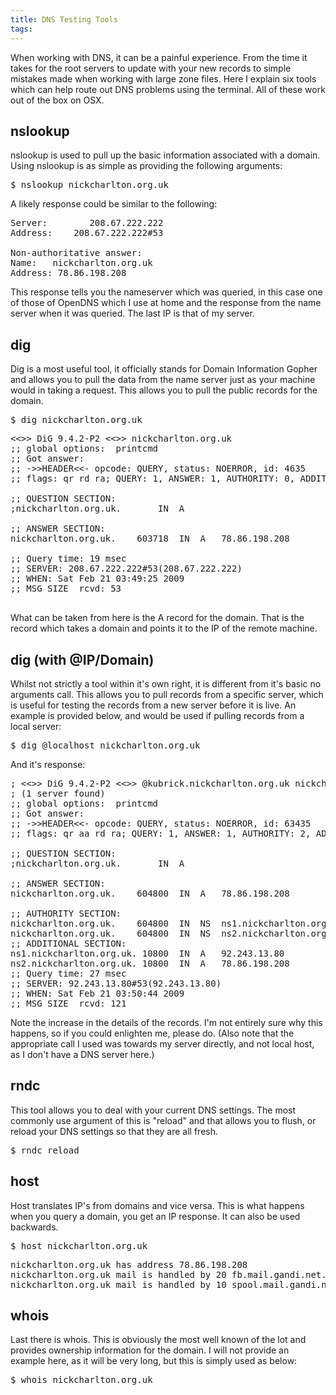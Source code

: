 ```yaml
---
title: DNS Testing Tools
tags: 
---
```


<p>When working with DNS, it can be a painful experience. From the time it takes for the root servers to update with your new records to simple mistakes made when working with large zone files. Here I explain six tools which can help route out DNS problems using the terminal. All of these work out of the box on OSX. </p>

<h2>nslookup</h2>

<p>nslookup is used to pull up the basic information associated with a domain.  Using nslookup is as simple as providing the following arguments:</p>

<pre lang="Bash">$ nslookup nickcharlton.org.uk</pre>

<p>A likely response could be similar to the following: </p>

<pre lang="Bash">Server:		208.67.222.222
Address:	208.67.222.222#53

Non-authoritative answer:
Name:	nickcharlton.org.uk
Address: 78.86.198.208</pre>

<p>This response tells you the nameserver which was queried, in this case one of those of OpenDNS which I use at home and the response from the name server when it was queried. The last IP is that of my server.</p>

<h2>dig</h2>

<p>Dig is a most useful tool, it officially stands for Domain Information Gopher and allows you to pull the data from the name server just as your machine would in taking a request. This allows you to pull the public records for the domain.</p>

<pre lang="Bash">$ dig nickcharlton.org.uk</pre>

<pre lang="Bash">
<<>> DiG 9.4.2-P2 <<>> nickcharlton.org.uk
;; global options:  printcmd
;; Got answer:
;; ->>HEADER<<- opcode: QUERY, status: NOERROR, id: 4635
;; flags: qr rd ra; QUERY: 1, ANSWER: 1, AUTHORITY: 0, ADDITIONAL: 0

;; QUESTION SECTION:
;nickcharlton.org.uk.		IN	A

;; ANSWER SECTION:
nickcharlton.org.uk.	603718	IN	A	78.86.198.208

;; Query time: 19 msec
;; SERVER: 208.67.222.222#53(208.67.222.222)
;; WHEN: Sat Feb 21 03:49:25 2009
;; MSG SIZE  rcvd: 53
	
</pre>

<p>What can be taken from here is the A record for the domain. That is the record which takes a domain and points it to the IP of the remote machine.</p>

<h2>dig (with @IP/Domain)</h2>

<p>Whilst not strictly a tool within it's own right, it is different from it's basic no arguments call. This allows you to pull records from a specific server, which is useful for testing the records from a new server before it is live. An example is provided below, and would be used if pulling records from a local server:</p>

<pre lang="Bash">$ dig @localhost nickcharlton.org.uk</pre>

<p>And it's response:</p>

<pre lang="Bash">
; <<>> DiG 9.4.2-P2 <<>> @kubrick.nickcharlton.org.uk nickcharlton.org.uk
; (1 server found)
;; global options:  printcmd
;; Got answer:
;; ->>HEADER<<- opcode: QUERY, status: NOERROR, id: 63435
;; flags: qr aa rd ra; QUERY: 1, ANSWER: 1, AUTHORITY: 2, ADDITIONAL: 2

;; QUESTION SECTION:
;nickcharlton.org.uk.		IN	A

;; ANSWER SECTION:
nickcharlton.org.uk.	604800	IN	A	78.86.198.208

;; AUTHORITY SECTION:
nickcharlton.org.uk.	604800	IN	NS	ns1.nickcharlton.org.uk.
nickcharlton.org.uk.	604800	IN	NS	ns2.nickcharlton.org.uk.
;; ADDITIONAL SECTION:
ns1.nickcharlton.org.uk. 10800	IN	A	92.243.13.80
ns2.nickcharlton.org.uk. 10800	IN	A	78.86.198.208
;; Query time: 27 msec
;; SERVER: 92.243.13.80#53(92.243.13.80)
;; WHEN: Sat Feb 21 03:50:44 2009
;; MSG SIZE  rcvd: 121
</pre>

<p>Note the increase in the details of the records. I'm not entirely sure why this happens, so if you could enlighten me, please do. (Also note that the appropriate call I used was towards my server directly, and not local host, as I don't have a DNS server here.)</p>

<h2>rndc</h2> 

<p>This tool allows you to deal with your current DNS settings. The most commonly use argument of this is "reload" and that allows you to flush, or reload your DNS settings so that they are all fresh.</p>

<pre lang="Bash">$ rndc reload</pre> 

<h2>host</h2>

<p>Host translates IP's from domains and vice versa. This is what happens when you query a domain, you get an IP response. It can also be used backwards.</p>

<pre lang="Bash">$ host nickcharlton.org.uk</pre>

<pre lang="Bash">
nickcharlton.org.uk has address 78.86.198.208
nickcharlton.org.uk mail is handled by 20 fb.mail.gandi.net.
nickcharlton.org.uk mail is handled by 10 spool.mail.gandi.net.
</pre>

<h2>whois</h2>

<p>Last there is whois. This is obviously the most well known of the lot and provides ownership information for the domain. I will not provide an example here, as it will be very long, but this is simply used as below:</p>

<pre lang="Bash">$ whois nickcharlton.org.uk</pre>

